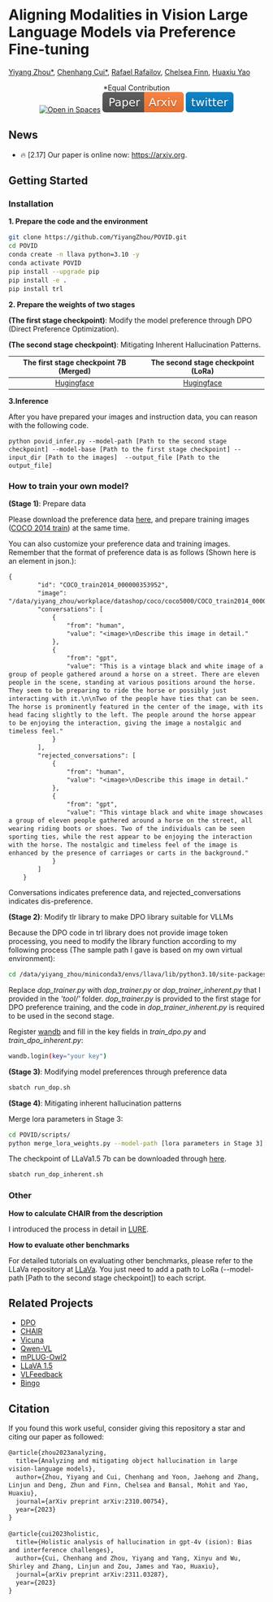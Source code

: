 # Aligning Modalities in Vision Large Language Models via Preference Fine-tuning

[Yiyang Zhou*](https://yiyangzhou.github.io/), [Chenhang Cui*](https://gzcch.github.io/), [Rafael Rafailov](https://rmrafailov.github.io/), [Chelsea Finn](https://ai.stanford.edu/~cbfinn/), [Huaxiu Yao](https://www.huaxiuyao.io/)
<div align="center">
*Equal Contribution
</div>
<div align="center">
    <a href="https://huggingface.co/datasets/YiyangAiLab/POVID_preference_data_for_VLLMs"><img src="https://huggingface.co/datasets/huggingface/badges/raw/main/open-in-hf-spaces-sm-dark.svg" alt="Open in Spaces"></a>
    <a href="https://arxiv.org"><img src="assets/Paper-Arxiv-orange.svg" ></a>
    <a href="https://twitter.com/AiYiyangZ"><img src='assets/-twitter-blue.svg'></a>
</div>

## News
* 🔥 [2.17] Our paper is online now: https://arxiv.org.

## Getting Started
### Installation

**1. Prepare the code and the environment**
```bash
git clone https://github.com/YiyangZhou/POVID.git
cd POVID
conda create -n llava python=3.10 -y
conda activate POVID
pip install --upgrade pip
pip install -e .
pip install trl
```

**2. Prepare the weights of two stages**

**(The first stage checkpoint)**: Modify the model preference through DPO (Direct Preference Optimization).

**(The second stage checkpoint)**: Mitigating Inherent Hallucination Patterns.

|                                The first stage checkpoint 7B (Merged)                               |                                The second stage checkpoint (LoRa)                               |
:------------------------------------------------------------------------------------------------:|:------------------------------------------------------------------------------------------------:|
[Hugingface](https://huggingface.co/YiyangAiLab/POVID_stage_one_merged) | [Hugingface](https://huggingface.co/YiyangAiLab/POVID_stage_two_LoRa)

**3.Inference**

After you have prepared your images and instruction data, you can reason with the following code.
```
python povid_infer.py --model-path [Path to the second stage checkpoint] --model-base [Path to the first stage checkpoint] --input_dir [Path to the images]  --output_file [Path to the output_file]
```

### How to train your own model?

**(Stage 1)**: Prepare data

Please download the preference data [here](https://huggingface.co/datasets/YiyangAiLab/POVID_preference_data_for_VLLMs), and prepare training images ([COCO 2014 train](https://cocodataset.org/#download)) at the same time.

You can also customize your preference data and training images. Remember that the format of preference data is as follows (Shown here is an element in json.):
```
{
        "id": "COCO_train2014_000000353952",
        "image": "/data/yiyang_zhou/workplace/datashop/coco/coco5000/COCO_train2014_000000353952.jpg",
        "conversations": [
            {
                "from": "human",
                "value": "<image>\nDescribe this image in detail."
            },
            {
                "from": "gpt",
                "value": "This is a vintage black and white image of a group of people gathered around a horse on a street. There are eleven people in the scene, standing at various positions around the horse. They seem to be preparing to ride the horse or possibly just interacting with it.\n\nTwo of the people have ties that can be seen. The horse is prominently featured in the center of the image, with its head facing slightly to the left. The people around the horse appear to be enjoying the interaction, giving the image a nostalgic and timeless feel."
            }
        ],
        "rejected_conversations": [
            {
                "from": "human",
                "value": "<image>\nDescribe this image in detail."
            },
            {
                "from": "gpt",
                "value": "This vintage black and white image showcases a group of eleven people gathered around a horse on the street, all wearing riding boots or shoes. Two of the individuals can be seen sporting ties, while the rest appear to be enjoying the interaction with the horse. The nostalgic and timeless feel of the image is enhanced by the presence of carriages or carts in the background."
            }
        ]
    }
```
Conversations indicates preference data, and rejected_conversations indicates dis-preference.

**(Stage 2)**: Modify tlr library to make DPO library suitable for VLLMs

Because the DPO code in trl library does not provide image token processing, you need to modify the library function according to my following process (The sample path I gave is based on my own virtual environment):
```bash
cd /data/yiyang_zhou/miniconda3/envs/llava/lib/python3.10/site-packages/trl/trainer/
```
Replace *dop_trainer.py* with *dop_trainer.py* or *dop_trainer_inherent.py* that I provided in the *'tool/'* folder. *dop_trainer.py* is provided to the first stage for DPO preference training, and the code in *dop_trainer_inherent.py* is required to be used in the second stage.

Register [wandb](https://wandb.ai/site) and fill in the key fields in *train_dpo.py* and *train_dpo_inherent.py*:
```bash
wandb.login(key="your key")
```

**(Stage 3)**: Modifying model preferences through preference data

```bash
sbatch run_dop.sh
```

**(Stage 4)**: Mitigating inherent hallucination patterns

Merge lora parameters in Stage 3:
```bash
cd POVID/scripts/
python merge_lora_weights.py --model-path [lora parameters in Stage 3] --model-base [llava1.5 7b] --save-model-path [your path]
```
The checkpoint of LLaVa1.5 7b can be downloaded through [here](https://huggingface.co/liuhaotian/llava-v1.5-7b).

```bash
sbatch run_dop_inherent.sh
```

 
### Other

**How to calculate CHAIR from the description**

I introduced the process in detail in [LURE](https://github.com/YiyangZhou/LURE).

**How to evaluate other benchmarks**

For detailed tutorials on evaluating other benchmarks, please refer to the LLaVa repository at [LLaVa](https://github.com/haotian-liu/LLaVA/blob/main/docs/Evaluation.md).
You just need to add a path to LoRa (--model-path [Path to the second stage checkpoint]) to each script.


## Related Projects

- [DPO](https://github.com/eric-mitchell/direct-preference-optimization)
- [CHAIR](https://github.com/LisaAnne/Hallucination)
- [Vicuna](https://github.com/lm-sys/FastChat)
- [Qwen-VL](https://github.com/QwenLM/Qwen-VL)
- [mPLUG-Owl2](https://github.com/X-PLUG/mPLUG-Owl)
- [LLaVA 1.5](https://github.com/haotian-liu/LLaVA)
- [VLFeedback](https://github.com/vlf-silkie/VLFeedback)
- [Bingo](https://github.com/gzcch/Bingo)

## Citation
If you found this work useful, consider giving this repository a star and citing our paper as followed:
```
@article{zhou2023analyzing,
  title={Analyzing and mitigating object hallucination in large vision-language models},
  author={Zhou, Yiyang and Cui, Chenhang and Yoon, Jaehong and Zhang, Linjun and Deng, Zhun and Finn, Chelsea and Bansal, Mohit and Yao, Huaxiu},
  journal={arXiv preprint arXiv:2310.00754},
  year={2023}
}

@article{cui2023holistic,
  title={Holistic analysis of hallucination in gpt-4v (ision): Bias and interference challenges},
  author={Cui, Chenhang and Zhou, Yiyang and Yang, Xinyu and Wu, Shirley and Zhang, Linjun and Zou, James and Yao, Huaxiu},
  journal={arXiv preprint arXiv:2311.03287},
  year={2023}
}
```
